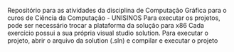 Repositório para as atividades da disciplina de Computação Gráfica para o curos de Ciência da Computação - UNISINOS
Para executar os projetos, pode ser necessário trocar a plataforma da solução para x86
Cada exercício possui a sua própria visual studio solution. Para executar o projeto, abrir o arquivo da solution (.sln) e compilar e executar o projeto
